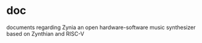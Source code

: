 # doc
documents regarding Zynia an open hardware-software music synthesizer based on Zynthian and RISC-V

